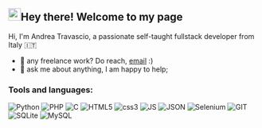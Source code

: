 <h2><img src="https://media.giphy.com/media/hvRJCLFzcasrR4ia7z/giphy.gif" width="25">Hey there! Welcome to my page</h2>
<p>  
  Hi, I'm Andrea Travascio, a passionate self-taught fullstack developer from Italy 🇮🇹
  
  - 💼 any freelance work? Do reach, [email](mailto:andrea.travascio@ingdev.net) :)
  - 💬 ask me about anything, I am happy to help;
  
  <h3>Tools and languages:</h3>
  <p>
    <img alt="Python" src="https://img.shields.io/badge/Python-3776AB?style=flat-square&logo=python&logoColor=white"/>
    <img alt="PHP" src="https://img.shields.io/badge/-PHP-777BB4?style=flat-square&logo=php&logoColor=white"/>
    <img alt="C" src="https://img.shields.io/badge/C-A8B9CC?style=flat-square&logo=c&logoColor=white" />
    <img alt="HTML5" src="https://img.shields.io/badge/HTML5-E34F26?style=flat-square&logo=html5&logoColor=white" />
    <img alt="css3" src="https://img.shields.io/badge/CSS-1572B6?style=flat-square&logo=css3&logoColor=white" />
    <img alt="JS" src="https://img.shields.io/badge/JS-F7DF1E?style=flat-square&logo=javascript&logoColor=white" />
    <img alt="JSON" src="https://img.shields.io/badge/JSON-000000?style=flat-square&logo=json&logoColor=white" />
    <img alt="Selenium" src="https://img.shields.io/badge/Selenium-43B02A?style=flat-square&logo=selenium&logoColor=white" />
    <img alt="GIT" src="https://img.shields.io/badge/GIT-F05032?style=flat-square&logo=git&logoColor=white" />
    <img alt="SQLite" src="https://img.shields.io/badge/SQLite-003B57?style=flat-square&logo=SQLite&logoColor=white" />
    <img alt="MySQL" src="https://img.shields.io/badge/MySQL-4479A1?style=flat-square&logo=MySQL&logoColor=white" />
  </p>
</p>
